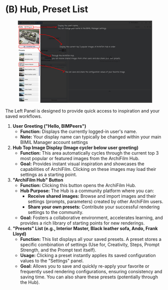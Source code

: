 # (B) Hub, Preset List

<figure><img src="../../../.gitbook/assets/(B).jpg" alt=""><figcaption></figcaption></figure>

The Left Panel is designed to provide quick access to inspiration and your saved workflows.

1. **User Greeting ("Hello, BIMPeers")**
   * **Function:** Displays the currently logged-in user's name.
   * **Note:** Your display name can typically be changed within your main BIMIL Manager account settings
2. **Hub Top Image Display (Image cycler below user greeting)**
   * **Function:** This area automatically cycles through the current top 3 most popular or featured images from the ArchiFilm Hub.
   * **Goal:** Provides instant visual inspiration and showcases the capabilities of ArchiFilm. Clicking on these images may load their settings as a starting point.
3. **"ArchiFilm Hub" Button**
   * **Function:** Clicking this button opens the ArchiFilm Hub.
   * **Hub Purpose:** The Hub is a community platform where you can:
     * **Receive shared images:** Browse and import images and their settings (prompts, parameters) created by other ArchiFilm users.
     * **Share your own presets:** Contribute your successful rendering settings to the community.
   * **Goal:** Fosters a collaborative environment, accelerates learning, and provides a rich library of starting points for new renderings.
4. **"Presets" List (e.g., Interior Master, Black leather sofa, Ando, Frank Lloyd)**
   * **Function:** This list displays all your saved presets. A preset stores a specific combination of settings (Use for, Creativity, Steps, Prompt Strength, and the Prompt text itself).
   * **Usage:** Clicking a preset instantly applies its saved configuration values to the "Settings" panel.
   * **Goal:** Allows you to save and quickly re-apply your favorite or frequently used rendering configurations, ensuring consistency and saving time. You can also share these presets (potentially through the Hub).
